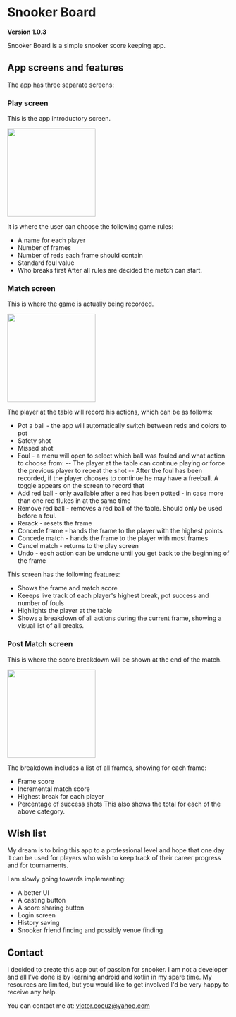 # Snooker Board
**Version 1.0.3**

Snooker Board is a simple snooker score keeping app.

## App screens and features
The app has three separate screens:

### Play screen
This is the app introductory screen. 

<img src="https://user-images.githubusercontent.com/21157326/198108585-f93fef5c-767b-416e-8b3f-089adeddc753.jpg" width="200">

It is where the user can choose the following game rules:
- A name for each player
- Number of frames
- Number of reds each frame should contain
- Standard foul value
- Who breaks first
After all rules are decided the match can start.

### Match screen 
This is where the game is actually being recorded. 

<img src="https://user-images.githubusercontent.com/21157326/198109113-93f92b9c-de27-4cf1-9fe8-36d9bf64bd10.jpg" width="200">

The player at the table will record his actions, which can be as follows:
- Pot a ball - the app will automatically switch between reds and colors to pot
- Safety shot
- Missed shot
- Foul - a menu will open to select which ball was fouled and what action to choose from:
-- The player at the table can continue playing or force the previous player to repeat the shot
-- After the foul has been recorded, if the player chooses to continue he may have a freeball. A toggle appears on the screen to record that
- Add red ball - only available after a red has been potted - in case more than one red flukes in at the same time
- Remove red ball - removes a red ball of the table. Should only be used before a foul.
- Rerack - resets the frame
- Concede frame - hands the frame to the player with the highest points
- Concede match - hands the frame to the player with most frames
- Cancel match - returns to the play screen
- Undo - each action can be undone until you get back to the beginning of the frame

This screen has the following features:
- Shows the frame and match score
- Keeeps live track of each player's highest break, pot success and number of fouls
- Highlights the player at the table
- Shows a breakdown of all actions during the current frame, showing a visual list of all breaks.

### Post Match screen
This is where the score breakdown will be shown at the end of the match.

<img src="https://user-images.githubusercontent.com/21157326/198109135-cd62b8c7-fe5c-4500-b039-cdd8be0cdaa2.jpg" width="200">

The breakdown includes a list of all frames, showing for each frame:
- Frame score
- Incremental match score
- Highest break for each player
- Percentage of success shots
This also shows the total for each of the above category.

## Wish list
My dream is to bring this app to a professional level and hope that one day it can be used for players who wish to keep track of their career progress and for tournaments.

I am slowly going towards implementing:
- A better UI
- A casting button
- A score sharing button
- Login screen
- History saving
- Snooker friend finding and possibly venue finding

## Contact
I decided to create this app out of passion for snooker. I am not a developer and all I've done is by learning android and kotlin in my spare time. My resources are limited, but you would like to get involved I'd be very happy to receive any help. 

You can contact me at:
victor.cocuz@yahoo.com
